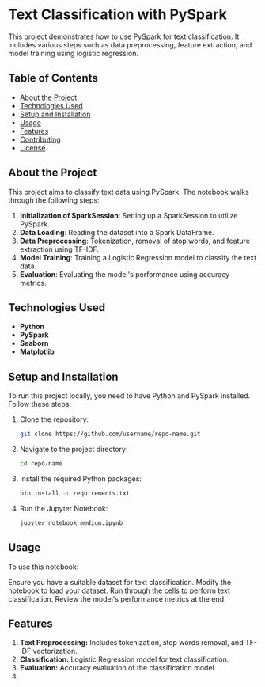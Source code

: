 # Text Classification with PySpark

This project demonstrates how to use PySpark for text classification. It includes various steps such as data preprocessing, feature extraction, and model training using logistic regression.

## Table of Contents

- [About the Project](#about-the-project)
- [Technologies Used](#technologies-used)
- [Setup and Installation](#setup-and-installation)
- [Usage](#usage)
- [Features](#features)
- [Contributing](#contributing)
- [License](#license)

## About the Project

This project aims to classify text data using PySpark. The notebook walks through the following steps:

1. **Initialization of SparkSession**: Setting up a SparkSession to utilize PySpark.
2. **Data Loading**: Reading the dataset into a Spark DataFrame.
3. **Data Preprocessing**: Tokenization, removal of stop words, and feature extraction using TF-IDF.
4. **Model Training**: Training a Logistic Regression model to classify the text data.
5. **Evaluation**: Evaluating the model's performance using accuracy metrics.

## Technologies Used

- **Python**
- **PySpark**
- **Seaborn**
- **Matplotlib**

## Setup and Installation

To run this project locally, you need to have Python and PySpark installed. Follow these steps:

1. Clone the repository:
   ```bash
   git clone https://github.com/username/repo-name.git
   ```
2. Navigate to the project directory:
   ```bash
   cd repo-name
   ```
3. Install the required Python packages:
   ```bash
   pip install -r requirements.txt
   ```
3. Run the Jupyter Notebook:
   ```bash
   jupyter notebook medium.ipynb
   ```
   
## Usage
To use this notebook:

Ensure you have a suitable dataset for text classification.
Modify the notebook to load your dataset.
Run through the cells to perform text classification.
Review the model's performance metrics at the end.


## Features
1. **Text Preprocessing:** Includes tokenization, stop words removal, and TF-IDF vectorization.
2. **Classification:** Logistic Regression model for text classification.
3. **Evaluation:** Accuracy evaluation of the classification model.
4. 
